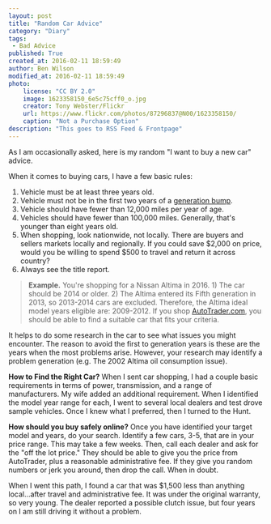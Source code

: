 ```yaml
---
layout: post
title: "Random Car Advice"
category: "Diary"
tags:
 - Bad Advice
published: True
created_at: 2016-02-11 18:59:49
author: Ben Wilson
modified_at: 2016-02-11 18:59:49
photo:
    license: "CC BY 2.0"
    image: 1623358150_6e5c75cff0_o.jpg
    creator: Tony Webster/Flickr
    url: https://www.flickr.com/photos/87296837@N00/1623358150/
    caption: "Not a Purchase Option"
description: "This goes to RSS Feed & Frontpage"
---
```


As I am occasionally asked, here is my random "I want to buy a new car" advice.

<!-- more -->

When it comes to buying cars, I have a few basic rules:

1. Vehicle must be at least three years old.
2. Vehicle must not be in the first two years of a [generation bump](https://en.wikipedia.org/wiki/Nissan_Altima).
3. Vehicle should have fewer than 12,000 miles per year of age.
4. Vehicles should have fewer than 100,000 miles. Generally, that's younger than eight years old.
5. When shopping, look nationwide, not locally. There are buyers and sellers markets locally and regionally. If you could save $2,000 on price, would you be willing to spend $500 to travel and return it across country?
6. Always see the title report.

> **Example.** You're shopping for a Nissan Altima in 2016. 1) The car should be 2014 or older. 2) The Altima entered its Fifth generation in 2013, so 2013-2014 cars are excluded. Therefore, the Altima ideal model years eligible are: 2009-2012. If you shop [AutoTrader.com](http://www.autotrader.com/), you should be able to find a suitable car that fits your criteria.

It helps to do some research in the car to see what issues you might encounter. The reason to avoid the first to generation years is these are the years when the most problems arise. However, your research may identify a problem generation (e.g. The 2002 Altima oil consumption issue).

**How to Find the Right Car?** When I sent car shopping, I had a couple basic requirements in terms of power, transmission, and a range of manufacturers. My wife added an additional requirement. When I identified the model year range for each, I went to several local dealers and test drove sample vehicles. Once I knew what I preferred, then I turned to the Hunt.

**How should you buy safely online?** Once you have identified your target model and years, do your search. Identify a few cars, 3-5, that are in your price range. This may take a few weeks. Then, call each dealer and ask for the "off the lot price." They should be able to give you the price from AutoTrader, plus a reasonable administrative fee. If they give you random numbers or jerk you around, then drop the call. When in doubt.

When I went this path, I found a car that was $1,500 less than anything local...after travel and administrative fee. It was under the original warranty, so very young. The dealer reported a possible clutch issue, but four years on I am still driving it without a problem.